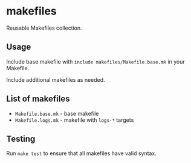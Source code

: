 # makefiles

Reusable Makefiles collection.

## Usage

Include base makefile with `include makefiles/Makefile.base.mk` in your Makefile.

Include additional makefiles as needed.

## List of makefiles

- `Makefile.base.mk` - base makefile
- `Makefile.logs.mk` - makefile with `logs-*` targets

## Testing

Run `make test` to ensure that all makefiles have valid syntax.
